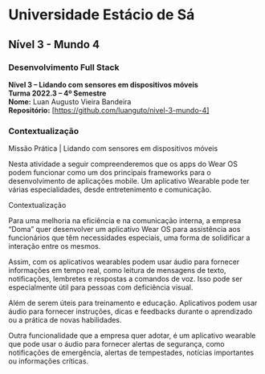# 	Universidade Estácio de Sá
## Nível 3 - Mundo 4

### Desenvolvimento Full Stack  
**Nível 3 – Lidando com sensores em dispositivos móveis**  
**Turma 2022.3 – 4º Semestre**  
**Nome:**	Luan Augusto Vieira Bandeira  
**Repositório:**	[https://github.com/luanguto/nivel-3-mundo-4]

### Contextualização


Missão Prática | Lidando com sensores em
dispositivos móveis

Nesta atividade a seguir compreenderemos que os apps do Wear OS podem funcionar
como um dos principais frameworks para o desenvolvimento de aplicações mobile. Um
aplicativo Wearable pode ter várias especialidades, desde entretenimento e
comunicação.

Contextualização

Para uma melhoria na eficiência e na comunicação interna, a empresa “Doma” quer
desenvolver um aplicativo Wear OS para assistência aos funcionários que têm
necessidades especiais, uma forma de solidificar a interação entre os mesmos.

Assim, com os aplicativos wearables podem usar áudio para fornecer informações em
tempo real, como leitura de mensagens de texto, notificações, lembretes e respostas a
comandos de voz. Isso pode ser especialmente útil para pessoas com deficiência
visual.

Além de serem úteis para treinamento e educação. Aplicativos podem usar áudio para
fornecer instruções, dicas e feedbacks durante o aprendizado ou a prática de novas
habilidades.

Outra funcionalidade que a empresa quer adotar, é um aplicativo wearable que pode
usar o áudio para fornecer alertas de segurança, como notificações de emergência,
alertas de tempestades, notícias importantes ou informações críticas.
